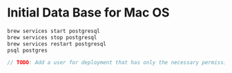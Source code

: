 # Initial Data Base for Mac OS

```bash
brew services start postgresql
brew services stop postgresql
brew services restart postgresql
psql postgres

```
```ts
// TODO: Add a user for deployment that has only the necessary permissions

```
